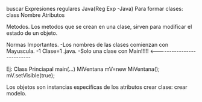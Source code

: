 buscar Expresiones regulares Java(Reg Exp -Java)
Para formar clases:
class Nombre
Atributos

Metodos.
Los metodos que se crean en una clase, sirven para modificar el estado de un objeto.


Normas Importantes.
-Los nombres de las clases comienzan con Mayuscula.
-1 Clase=1 .java.
-Solo una clase con Main!!!!! <--------------------------


Ej: Class Princiapal
     main(...)
        MiVentana mV=new MiVentana();
             mV.setVisible(true);



Los objetos son instancias especificas de los atributos
crear clase: crear modelo.
